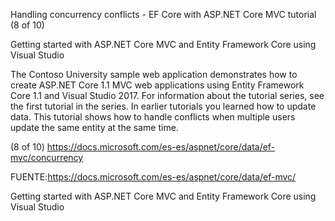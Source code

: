 Handling concurrency conflicts - EF Core with ASP.NET Core MVC tutorial (8 of 10)

Getting started with ASP.NET Core MVC and Entity Framework Core using Visual Studio

The Contoso University sample web application demonstrates how to create ASP.NET Core 1.1 MVC web applications using Entity Framework Core 1.1 and Visual Studio 2017. For information about the tutorial series, see the first tutorial in the series.
In earlier tutorials you learned how to update data. This tutorial shows how to handle conflicts when multiple users update the same entity at the same time.


(8 of 10)
https://docs.microsoft.com/es-es/aspnet/core/data/ef-mvc/concurrency

FUENTE:https://docs.microsoft.com/es-es/aspnet/core/data/ef-mvc/





Getting started with ASP.NET Core MVC and Entity Framework Core using Visual Studio
